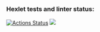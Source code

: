 ### Hexlet tests and linter status:
[![Actions Status](https://github.com/Stepan19999993/fullstack-javascript-project-44/actions/workflows/hexlet-check.yml/badge.svg)](https://github.com/Stepan19999993/fullstack-javascript-project-44/actions)
<a href="https://codeclimate.com/github/Stepan19999993/fullstack-javascript-project-44/maintainability"><img src="https://api.codeclimate.com/v1/badges/a63658e6920252318329/maintainability" /></a>
